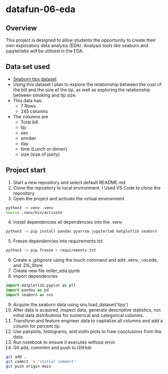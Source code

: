 # datafun-06-eda

## Overview
This project is designed to allow students the opportunity to create their own exploratory data analysis (EDA). Analysis tools like seaborn and jupyterlabs will be utilized in the EDA. 

## Data set used
- [Seaborn tips dataset](https://github.com/mwaskom/seaborn-data/blob/master/tips.csv)
- Using this dataset I plan to explore the relationship between the cost of the bill and the size of the tip,
as well as exploring the relationship between smoking and tip size. 
- This data has:
    - 7 Rows
    - 245 columns
- The columns are 
    - Total bill
    - tip
    - sex
    - smoker
    - day
    - time (Lunch or dinner)
    - size (size of party)


## Project start
1. Start a new repository and select default README.md
2. Clone the repository to local environment. I Used VS Code to clone the repository. 
3. Open the project and activate the virtual environment
```bash
python3 -m venv .venv
source .venv/bin/activate
```
4. Install dependencies all dependencies into the .venv
```bash
python3 -m pip install pandas pyarrow jupyterlab matplotlib seaborn
```
5. Freeze dependencies into requirements.txt
 ```bash
 python3 -m pip freeze > requirements.txt
  ```
6.  Create a .gitignore using the touch command and add .venv, .vscode, and .DS_Store
7. Create new file miller_eda.ipynb
8. Import dependencies 
```python
import matplotlib.pyplot as plt
import pandas as pd
import seaborn as sns
```
9. Acquire the seaborn data using sns.load_dataset('tips')
10. After data is acquired, inspect data, generate descriptive statistics, run initial data distributions for numerical and categorical columns. 
11. Transform and feature engineer data to capitalize all columns and add a column for percent tip. 
12. Use pairplots, histograms, and violin plots to fraw conclusions from the data. 
13. Run notebook to ensure it executes without error.
14. Git add, commitm and push to GitHub
```bash
git add .
git commit -m "initial comment"
git push origin main   
``` 